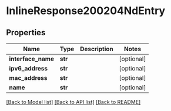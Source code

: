 # InlineResponse200204NdEntry

## Properties
Name | Type | Description | Notes
------------ | ------------- | ------------- | -------------
**interface_name** | **str** |  | [optional] 
**ipv6_address** | **str** |  | [optional] 
**mac_address** | **str** |  | [optional] 
**name** | **str** |  | [optional] 

[[Back to Model list]](../README.md#documentation-for-models) [[Back to API list]](../README.md#documentation-for-api-endpoints) [[Back to README]](../README.md)

